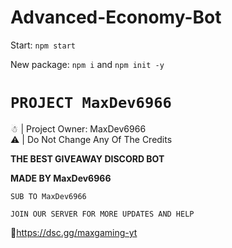 # Advanced-Economy-Bot

Start: `npm start`

New package: `npm i` and `npm init -y`
# `PROJECT MaxDev6966`

☃︎ | Project Owner: MaxDev6966<br>⚠︎ | Do Not Change Any Of The Credits

**__THE BEST GIVEAWAY DISCORD BOT__**

**__MADE BY MaxDev6966__**

`SUB TO MaxDev6966`

`JOIN OUR SERVER FOR MORE UPDATES AND HELP`

📝https://dsc.gg/maxgaming-yt
